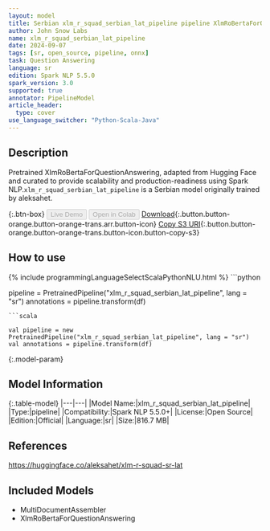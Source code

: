 ```yaml
---
layout: model
title: Serbian xlm_r_squad_serbian_lat_pipeline pipeline XlmRoBertaForQuestionAnswering from aleksahet
author: John Snow Labs
name: xlm_r_squad_serbian_lat_pipeline
date: 2024-09-07
tags: [sr, open_source, pipeline, onnx]
task: Question Answering
language: sr
edition: Spark NLP 5.5.0
spark_version: 3.0
supported: true
annotator: PipelineModel
article_header:
  type: cover
use_language_switcher: "Python-Scala-Java"
---
```


## Description

Pretrained XlmRoBertaForQuestionAnswering, adapted from Hugging Face and curated to provide scalability and production-readiness using Spark NLP.`xlm_r_squad_serbian_lat_pipeline` is a Serbian model originally trained by aleksahet.

{:.btn-box}
<button class="button button-orange" disabled>Live Demo</button>
<button class="button button-orange" disabled>Open in Colab</button>
[Download](https://s3.amazonaws.com/auxdata.johnsnowlabs.com/public/models/xlm_r_squad_serbian_lat_pipeline_sr_5.5.0_3.0_1725686224800.zip){:.button.button-orange.button-orange-trans.arr.button-icon}
[Copy S3 URI](s3://auxdata.johnsnowlabs.com/public/models/xlm_r_squad_serbian_lat_pipeline_sr_5.5.0_3.0_1725686224800.zip){:.button.button-orange.button-orange-trans.button-icon.button-copy-s3}

## How to use



<div class="tabs-box" markdown="1">
{% include programmingLanguageSelectScalaPythonNLU.html %}
```python

pipeline = PretrainedPipeline("xlm_r_squad_serbian_lat_pipeline", lang = "sr")
annotations =  pipeline.transform(df)   

```
```scala

val pipeline = new PretrainedPipeline("xlm_r_squad_serbian_lat_pipeline", lang = "sr")
val annotations = pipeline.transform(df)

```
</div>

{:.model-param}
## Model Information

{:.table-model}
|---|---|
|Model Name:|xlm_r_squad_serbian_lat_pipeline|
|Type:|pipeline|
|Compatibility:|Spark NLP 5.5.0+|
|License:|Open Source|
|Edition:|Official|
|Language:|sr|
|Size:|816.7 MB|

## References

https://huggingface.co/aleksahet/xlm-r-squad-sr-lat

## Included Models

- MultiDocumentAssembler
- XlmRoBertaForQuestionAnswering